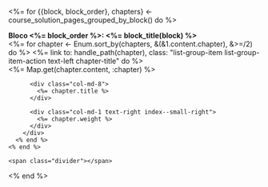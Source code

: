 <div class="list-group container">
  <span class="divider"></span>

  <%= for {{block, block_order}, chapters} <- course_solution_pages_grouped_by_block() do %>
    <div class="list-group-item list-group-item-action text-left block-title">
      <div class="row">
        <div class="col-md-12">
          <strong>Bloco <%= block_order %>: <%= block_title(block) %></strong>
        </div>
      </div>
    </div>
    <%= for chapter <- Enum.sort_by(chapters, &(&1.content.chapter), &>=/2) do %>
      <%= link to: handle_path(chapter), class: "list-group-item list-group-item-action text-left chapter-title" do %>
        <div class="row">
          <div class="col-md-1">
            <%= Map.get(chapter.content, :chapter) %>
          </div>

          <div class="col-md-8">
            <%= chapter.title %>
          </div>

          <div class="col-md-1 text-right index--small-right">
            <%= chapter.weight %>
          </div>
        </div>
      <% end %>
    <% end %>

    <span class="divider"></span>
  <% end %>
</div>
